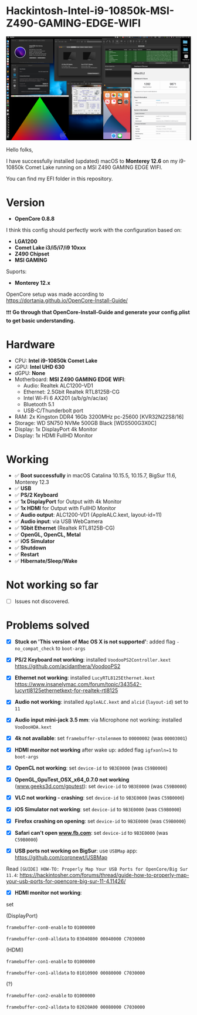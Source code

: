 # Hackintosh-Intel-i9-10850k-MSI-Z490-GAMING-EDGE-WIFI

![About this mac](Images/03.Monterey-12.3.png)

Hello folks,

I have successfully installed (updated) macOS to **Monterey 12.6** on my i9-10850k Comet Lake running on a MSI Z490 GAMING EDGE WIFI.

You can find my EFI folder in this repository.

# Version
- **OpenCore 0.8.8**

I think this config should perfectly work with the configuration based on:
- **LGA1200**
- **Comet Lake i3/i5/i7/i9 10xxx**
- **Z490 Chipset**
- **MSI GAMING**

Suports:
- **Monterey 12.x**

OpenCore setup was made according to
https://dortania.github.io/OpenCore-Install-Guide/

❗❗❗ **Go through that OpenCore-Install-Guide and generate your config.plist to get basic understanding.**

# Hardware
- CPU: **Intel i9-10850k Comet Lake**
- iGPU: **Intel UHD 630**
- dGPU: **None**
- Motherboard: **MSI Z490 GAMING EDGE WIFI**:
	- Audio: Realtek ALC1200-VD1
	- Ethernet: 2.5Gbit Realtek RTL8125B-CG
	- Intel Wi-Fi 6 AX201 (a/b/g/n/ac/ax)
	- Bluetooth 5.1
	- USB-C/Thunderbolt port
- RAM: 2x Kingston DDR4 16Gb 3200MHz pc-25600 [KVR32N22S8/16]
- Storage: WD SN750 NVMe 500GB Black [WDS500G3X0C]
- Display: 1x DisplayPort 4k Monitor
- Display: 1x HDMI FullHD Monitor

# Working
- ✅ **Boot successfully** in macOS Catalina 10.15.5, 10.15.7, BigSur 11.6, Monterey 12.3
- ✅ **USB**
- ✅ **PS/2 Keyboard**
- ✅ **1x DisplayPort** for Output with 4k Monitor
- ✅ **1x HDMI** for Output with FullHD Monitor
- ✅ **Audio output**: ALC1200-VD1 (AppleALC.kext, layout-id=11)
- ✅ **Audio input**: via USB WebCamera
- ✅ **1Gbit Ethernet** (Realtek RTL8125B-CG)
- ✅ **OpenGL, OpenCL, Metal**
- ✅ **iOS Simulator**
- ✅ **Shutdown**
- ✅ **Restart**
- ✅ **Hibernate/Sleep/Wake**

# Not working so far
- [ ] Issues not discovered.

# Problems solved
- [x] **Stuck on 'This version of Mac OS X is not supported'**: added flag ```-no_compat_check``` to ```boot-args```
- [x] **PS/2 Keyboard not working**: installed ```VoodooPS2Controller.kext``` https://github.com/acidanthera/VoodooPS2
- [x] **Ethernet not working**: installed ```LucyRTL8125Ethernet.kext``` https://www.insanelymac.com/forum/topic/343542-lucyrtl8125ethernetkext-for-realtek-rtl8125
- [x] **Audio not working**: installed ```AppleALC.kext``` and ```alcid``` (```layout-id```) set to ```11```
- [x] **Audio input mini-jack 3.5 mm**: via Microphone not working: installed ```VooDooHDA.kext```
- [x] **4k not available**: set ```framebuffer-stolenmem``` to ```00000002``` (was ```00003001```)
- [x] **HDMI monitor not working** after wake up: added flag ```igfxonln=1``` to ```boot-args```

- [x] **OpenCL not working**: set ```device-id``` to ```9B3E0000``` (was ```C59B0000```)
- [x] **OpenGL_GpuTest_OSX_x64_0.7.0 not working** (www.geeks3d.com/gputest): set ```device-id``` to ```9B3E0000``` (was ```C59B0000```)
- [x] **VLC not working - crashing**: set ```device-id``` to ```9B3E0000``` (was ```C59B0000```)
- [x] **iOS Simulator not working**: set ```device-id``` to ```9B3E0000``` (was ```C59B0000```)
- [x] **Firefox crashing on opening**: set ```device-id``` to ```9B3E0000``` (was ```C59B0000```)
- [x] **Safari can't open www.fb.com**: set ```device-id``` to ```9B3E0000``` (was ```C59B0000```)
- [x] **USB ports not working on BigSur**: 
use ```USBMap``` app:
https://github.com/corpnewt/USBMap

Read ```[GUIDE] HOW-TO: Properly Map Your USB Ports for OpenCore/Big Sur 11.4```:
https://hackintosher.com/forums/thread/guide-how-to-properly-map-your-usb-ports-for-opencore-big-sur-11-4.11426/

- [x] **HDMI monitor not working**: 

set 

(DisplayPort)

```framebuffer-con0-enable``` to ```01000000```

```framebuffer-con0-alldata``` to ```03040800 00040000 C7030000```

(HDMI)

```framebuffer-con1-enable``` to ```01000000```

```framebuffer-con1-alldata``` to ```01010900 00080000 C7030000```

(?)

```framebuffer-con2-enable``` to ```01000000```

```framebuffer-con2-alldata``` to ```02020A00 00080000 C7030000```
